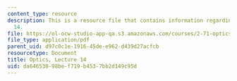 ```yaml
---
content_type: resource
description: This is a resource file that contains information regarding optics lecture
  14.
file: https://ol-ocw-studio-app-qa.s3.amazonaws.com/courses/2-71-optics-spring-2014/da64653098bef719b4537bb2d149c95d_MIT2_71S14_lec14_notes.pdf
file_type: application/pdf
parent_uid: d97c0c1e-1916-45de-e962-d439d27acfcb
resourcetype: Document
title: Optics, Lecture 14
uid: da646530-98be-f719-b453-7bb2d149c95d
---
```


